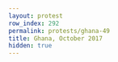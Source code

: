 ```yaml
---
layout: protest
row_index: 292
permalink: protests/ghana-49
title: Ghana, October 2017
hidden: true
---
```

